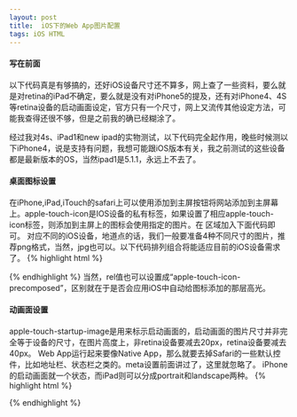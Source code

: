 ```yaml
---
layout: post
title:  iOS下的Web App图片配置
tags: iOS HTML
---
```


#### 写在前面
以下代码真是有够搞的，还好iOS设备尺寸还不算多，网上查了一些资料，要么就是对retina的iPad不确定，要么就是没有对iPhone5的提及，还有对iPhone4、4S等retina设备的启动画面设定，官方只有一个尺寸，网上又流传其他设定方法，可能我查得还很不够，但是之前我的确已经糊涂了。

<!--more-->

经过我对4s、iPad1和new ipad的实物测试，以下代码完全起作用，晚些时候测以下iPhone4，说是支持有问题，我想可能跟iOS版本有关，我之前测试的这些设备都是最新版本的OS，当然ipad1是5.1.1，永远上不去了。

#### 桌面图标设置
在iPhone,iPad,iTouch的safari上可以使用添加到主屏按钮将网站添加到主屏幕上。apple-touch-icon是IOS设备的私有标签，如果设置了相应apple-touch-icon标签，则添加到主屏上的图标会使用指定的图片。在
区域加入下面代码即可。
对应不同的iOS设备，地道点的话，我们一般要准备4种不同尺寸的图片，推荐png格式，当然，jpg也可以。以下代码排列组合将能适应目前的iOS设备需求了。
{% highlight html %}
<!-- iPhone -->
<link href="touch-icon-57x57.png" rel="apple-touch-icon" sizes="57x57">
<!-- iPad-->
<link href="touch-icon-72x72.png" rel="apple-touch-icon" sizes="72x72">
<!-- iPhone Retina-->
<link href="touch-icon-114x114.png" rel="apple-touch-icon" sizes="114x114">
<!-- iPad Retina -->
<link href="touch-icon-144x144.png" rel="apple-touch-icon" sizes="144x144">
{% endhighlight %}
当然，rel值也可以设置成“apple-touch-icon-precomposed”，区别就在于是否会应用iOS中自动给图标添加的那层高光。

#### 动画面设置
apple-touch-startup-image是用来标示启动画面的，启动画面的图片尺寸并非完全等于设备的尺寸，在图片高度上，非retina设备要减去20px，retina设备要减去40px。
Web App运行起来要像Native App，那么就要去掉Safari的一些默认控件，比如地址栏、状态栏之类的。meta设置前面讲过了，这里就忽略了。
iPhone的启动画面就一个状态，而iPad则可以分成portrait和landscape两种。
{% highlight html %}
<!-- iPhone -->
<link href="startup-320x460.png" rel="apple-touch-startup-image" media="screen and (max-device-width: 320px)">
<!-- iPhone Retina --> 
<link href="startup-640x920.png" rel="apple-touch-startup-image" media="screen and (max-device-width: 320px) and (-webkit-min-device-pixel-ratio: 2)">
<!-- iPhone5 -->
<link href="startup-640x1096.png" rel="apple-touch-startup-image" media="screen and (device-width: 320px) and (device-height: 568px) and (-webkit-device-pixel-ratio: 2)" />
<!-- iPad -->
<link href="startup-1024x748.png" rel="apple-touch-startup-image" media="screen and (min-device-width: 481px) and (max-device-width: 1024px) and (orientation:landscape)">
<link href="startup-768x1004.png" rel="apple-touch-startup-image" media="screen and (min-device-width: 481px) and (max-device-width: 1024px) and (orientation:portrait)">
<!-- iPad Retina -->
<link href="startup-2048x1496.png" rel="apple-touch-startup-image" media="screen and (min-device-width:481px) and (max-device-width:1024px) and (orientation:landscape) and (-webkit-min-device-pixel-ratio: 2)">
<link href="startup-1536x2008.png" rel="apple-touch-startup-image" media="screen and (min-device-width:481px) and (max-device-width:1024px) and (orientation:portrait) and (-webkit-min-device-pixel-ratio: 2)">
{% endhighlight %}
